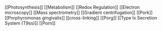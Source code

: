 [[Photosynthesis]]
[[Metabolism]]
[[Redox Regulation]]
[[Electron microscopy]]
[[Mass spectrometry]]
[[Gradient centrifugation]]
[[Pork]]
[[Porphyromonas gingivalis]]
[[cross-linking]]
[[Porg]]
[[Type Ix Secretion System (T9ss)]]
[[Porn]]
